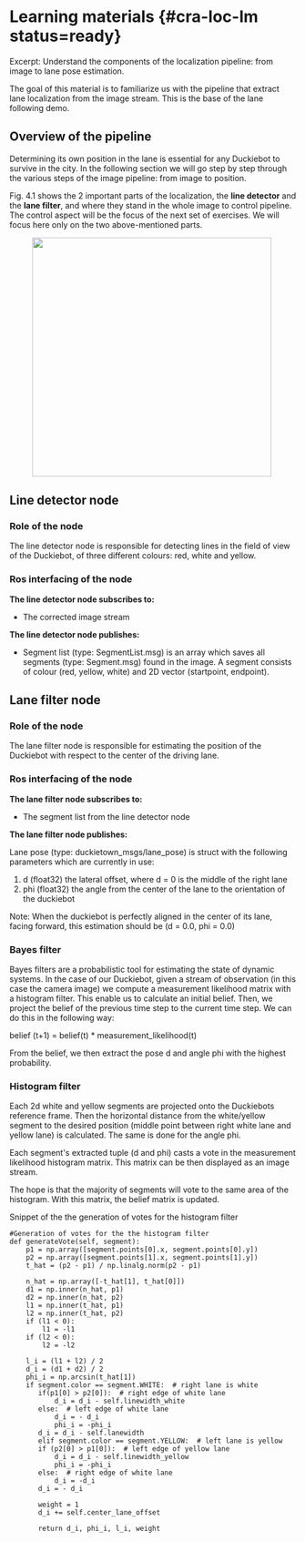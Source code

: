 # Learning materials {#cra-loc-lm status=ready}

Excerpt: Understand the components of the localization pipeline: from image to lane pose estimation.

The goal of this material is to familiarize us with the pipeline that extract lane localization from the image stream. This is the base of the lane following demo.

## Overview of the pipeline

Determining its own position in the lane is essential for any Duckiebot to survive in the city. In the following section we will go step by step through the various steps of the image pipeline: from image to position.

Fig. 4.1 shows the 2 important parts of the localization, the **line detector** and the **lane filter**, and where they stand in the whole image to control pipeline. The control aspect will be the focus of the next set of exercises. We will focus here only on the two above-mentioned parts.

<figure>
  <img style="width:30em" src="images/image_pipeline_overview.png"/>
</figure>

## Line detector node

### Role of the node

The line detector node is responsible for detecting lines in the field of view of the Duckiebot, of three different colours: red, white and yellow.

### Ros interfacing of the node

**The line detector node subscribes to:**

* The corrected image stream

**The line detector node publishes:**

* Segment list (type: SegmentList.msg) is an array which saves all segments (type: Segment.msg) found in the image. A segment consists of colour (red, yellow, white) and 2D vector (startpoint, endpoint).

## Lane filter node

### Role of the node

The lane filter node is responsible for estimating the position of the Duckiebot with respect to the center of the driving lane.  

### Ros interfacing of the node

**The lane filter node subscribes to:**

* The segment list from the line detector node

**The lane filter node publishes:**

Lane pose (type: duckietown_msgs/lane_pose) is struct with the following parameters which are currently in use:
  
  1. d (float32) the lateral offset, where d = 0 is the middle of the right lane
  2. phi (float32) the angle from the center of the lane to the orientation of the duckiebot

Note: When the duckiebot is perfectly aligned in the center of its lane, facing forward, this estimation should be (d = 0.0, phi = 0.0)

### Bayes filter

Bayes filters are a probabilistic tool for estimating the state of dynamic systems. In the case of our Duckiebot, given a stream of observation (in this case the camera image) we compute a measurement likelihood matrix with a histogram filter. This enable us to calculate an initial belief. Then, we project the belief of the previous time step to the current time step. We can do this in the following way:

belief (t+1) = belief(t) * measurement_likelihood(t)

From the belief, we then extract the pose d and angle phi with the highest probability.

### Histogram filter

Each 2d white and yellow segments are projected onto the Duckiebots reference frame. Then the horizontal distance from the white/yellow segment to the desired position (middle point between right white lane and yellow lane) is calculated. The same is done for the angle phi.

Each segment's extracted tuple (d and phi) casts a vote in the measurement likelihood histogram matrix. This matrix can be then displayed as an image stream.

The hope is that the majority of segments will vote to the same area of the histogram. With this matrix, the belief matrix is updated.

Snippet of the the generation of votes for the histogram filter

    #Generation of votes for the the histogram filter
    def generateVote(self, segment):
        p1 = np.array([segment.points[0].x, segment.points[0].y])
        p2 = np.array([segment.points[1].x, segment.points[1].y])
        t_hat = (p2 - p1) / np.linalg.norm(p2 - p1)

        n_hat = np.array([-t_hat[1], t_hat[0]])
        d1 = np.inner(n_hat, p1)
        d2 = np.inner(n_hat, p2)
        l1 = np.inner(t_hat, p1)
        l2 = np.inner(t_hat, p2)
        if (l1 < 0):
            l1 = -l1
        if (l2 < 0):
            l2 = -l2

        l_i = (l1 + l2) / 2
        d_i = (d1 + d2) / 2
        phi_i = np.arcsin(t_hat[1])
        if segment.color == segment.WHITE:  # right lane is white
           if(p1[0] > p2[0]):  # right edge of white lane
               d_i = d_i - self.linewidth_white
           else:  # left edge of white lane
               d_i = - d_i
               phi_i = -phi_i
           d_i = d_i - self.lanewidth        
           elif segment.color == segment.YELLOW:  # left lane is yellow
           if (p2[0] > p1[0]):  # left edge of yellow lane
               d_i = d_i - self.linewidth_yellow
               phi_i = -phi_i
           else:  # right edge of white lane
               d_i = -d_i
           d_i = - d_i

           weight = 1
           d_i += self.center_lane_offset

           return d_i, phi_i, l_i, weight